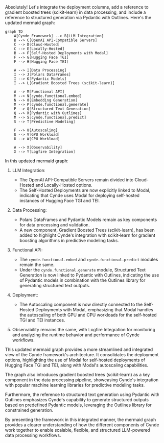 Absolutely! Let's integrate the deployment columns, add a reference to gradient boosted trees (scikit-learn) in data processing, and include a reference to structured generation via Pydantic with Outlines. Here's the updated mermaid graph:

```mermaid
graph TD
    A[Cynde Framework] --> B[LLM Integration]
    B --> C[OpenAI API-Compatible Servers]
    C --> D[Cloud-Hosted]
    C --> E[Locally-Hosted]
    B --> F[Self-Hosted Deployments with Modal]
    F --> G[Hugging Face TGI]
    F --> H[Hugging Face TEI]
    
    A --> I[Data Processing]
    I --> J[Polars DataFrames]
    I --> K[Pydantic Models]
    I --> L[Gradient Boosted Trees (scikit-learn)]
    
    A --> M[Functional API]
    M --> N[cynde.functional.embed]
    N --> O[Embedding Generation]
    M --> P[cynde.functional.generate]
    P --> Q[Structured Text Generation]
    Q --> R[Pydantic with Outlines]
    M --> S[cynde.functional.predict]
    S --> T[Predictive Modeling]
    
    F --> U[Autoscaling]
    U --> V[GPU Workload]
    U --> W[CPU Workload]
    
    A --> X[Observability]
    X --> Y[Logfire Integration]
```

In this updated mermaid graph:

1. LLM Integration:
   - The OpenAI API-Compatible Servers remain divided into Cloud-Hosted and Locally-Hosted options.
   - The Self-Hosted Deployments are now explicitly linked to Modal, indicating that Cynde uses Modal for deploying self-hosted instances of Hugging Face TGI and TEI.

2. Data Processing:
   - Polars DataFrames and Pydantic Models remain as key components for data processing and validation.
   - A new component, Gradient Boosted Trees (scikit-learn), has been added to highlight Cynde's integration with scikit-learn for gradient boosting algorithms in predictive modeling tasks.

3. Functional API:
   - The `cynde.functional.embed` and `cynde.functional.predict` modules remain the same.
   - Under the `cynde.functional.generate` module, Structured Text Generation is now linked to Pydantic with Outlines, indicating the use of Pydantic models in combination with the Outlines library for generating structured text outputs.

4. Deployment:
   - The Autoscaling component is now directly connected to the Self-Hosted Deployments with Modal, emphasizing that Modal handles the autoscaling of both GPU and CPU workloads for the self-hosted TGI and TEI instances.

5. Observability remains the same, with Logfire Integration for monitoring and analyzing the runtime behavior and performance of Cynde workflows.

This updated mermaid graph provides a more streamlined and integrated view of the Cynde framework's architecture. It consolidates the deployment options, highlighting the use of Modal for self-hosted deployments of Hugging Face TGI and TEI, along with Modal's autoscaling capabilities.

The graph also introduces gradient boosted trees (scikit-learn) as a key component in the data processing pipeline, showcasing Cynde's integration with popular machine learning libraries for predictive modeling tasks.

Furthermore, the reference to structured text generation using Pydantic with Outlines emphasizes Cynde's capability to generate structured outputs based on predefined Pydantic models, leveraging the Outlines library for constrained generation.

By presenting the framework in this integrated manner, the mermaid graph provides a clearer understanding of how the different components of Cynde work together to enable scalable, flexible, and structured LLM-powered data processing workflows.